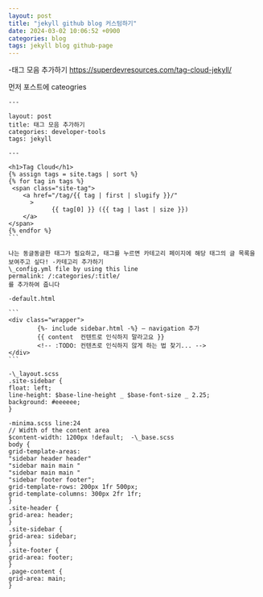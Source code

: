 ```yaml
---
layout: post
title: "jekyll github blog 커스텀하기"
date: 2024-03-02 10:06:52 +0900
categories: blog
tags: jekyll blog github-page
---
```


-태그 모음 추가하기
https://superdevresources.com/tag-cloud-jekyll/

먼저 포스트에 cateogries

```
---

layout: post
title: 태그 모음 추가하기
categories: developer-tools
tags: jekyll

---
```

````
<h1>Tag Cloud</h1>
{% assign tags = site.tags | sort %}
{% for tag in tags %}
 <span class="site-tag">
    <a href="/tag/{{ tag | first | slugify }}/"
      >
            {{ tag[0] }} ({{ tag | last | size }})
    </a>
</span>
{% endfor %}
```

나는 동글동글한 태그가 필요하고, 태그를 누르면 카테고리 페이지에 해당 태그의 글 목록을 보여주고 싶다! -카테고리 추가하기
\_config.yml file by using this line
permalink: /:categories/:title/
를 추가하여 줍니다

-default.html

```
<div class="wrapper">
        {%- include sidebar.html -%} — navigation 추가
        {{ content  컨텐트로 인식하지 말라고요 }}
        <!-- :TODO: 컨텐츠로 인식하지 않게 하는 법 찾기... -->
</div>
```

-\_layout.scss
.site-sidebar {
float: left;
line-height: $base-line-height _ $base-font-size _ 2.25;
background: #eeeeee;
}

-minima.scss line:24
// Width of the content area
$content-width: 1200px !default;  -\_base.scss
body {
grid-template-areas:
"sidebar header header"
"sidebar main main "
"sidebar main main "
"sidebar footer footer";
grid-template-rows: 200px 1fr 500px;
grid-template-columns: 300px 2fr 1fr;
}
.site-header {
grid-area: header;
}
.site-sidebar {
grid-area: sidebar;
}
.site-footer {
grid-area: footer;
}
.page-content {
grid-area: main;
}
````
